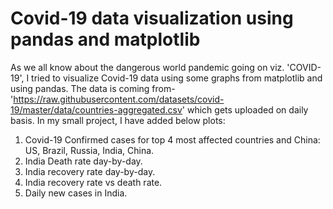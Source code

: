 # Covid-19 data visualization using pandas and matplotlib

As we all know about the dangerous world pandemic going on viz. 'COVID-19', I tried to visualize Covid-19 data using some graphs from matplotlib and using pandas.
The data is coming from- 'https://raw.githubusercontent.com/datasets/covid-19/master/data/countries-aggregated.csv' which gets uploaded on daily basis.
In my small project, I have added below plots: 
1. Covid-19 Confirmed cases for top 4 most affected countries and China: US, Brazil, Russia, India, China.
2. India Death rate day-by-day.
3. India recovery rate day-by-day.
4. India recovery rate vs death rate.
5. Daily new cases in India.
